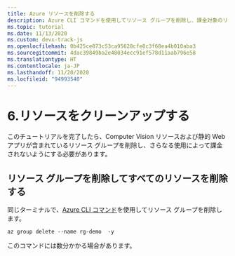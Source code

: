 ```yaml
---
title: Azure リソースを削除する
description: Azure CLI コマンドを使用してリソース グループを削除し、課金対象のリソースをクリーンアップします。
ms.topic: tutorial
ms.date: 11/13/2020
ms.custom: devx-track-js
ms.openlocfilehash: 0b425ce873c53ca95628cfe8c3f68ea4b010aba3
ms.sourcegitcommit: 4dac39849ba2e48034ecc91ef578d11aab796e58
ms.translationtype: HT
ms.contentlocale: ja-JP
ms.lasthandoff: 11/20/2020
ms.locfileid: "94993540"
---
```

# <a name="6-clean-up-resources"></a>6.リソースをクリーンアップする

このチュートリアルを完了したら、Computer Vision リソースおよび静的 Web アプリが含まれているリソース グループを削除し、さらなる使用によって課金されないようにする必要があります。 

## <a name="remove-all-the-resources-by-removing-resource-group"></a>リソース グループを削除してすべてのリソースを削除する

同じターミナルで、[Azure CLI コマンド](/cli/azure/group?view=azure-cli-latest#az_group_delete)を使用してリソース グループを削除します。

```azurecli
az group delete --name rg-demo  -y
```

このコマンドには数分かかる場合があります。 
